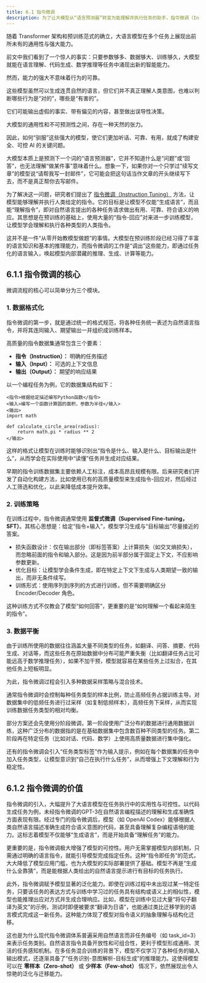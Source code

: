 ```yaml
---
title: 6.1 指令微调
description: 为了让大模型从“语言预测器”转变为能理解并执行任务的助手，指令微调（Instruction Tuning）应运而生。通过在大量“指令-回应”数据对上进行监督式微调（SFT），模型学会了理解任务意图、遵循特定格式并泛化到未见过的新指令，这极大地提升了模型的实用性和可控性，是使其变得“有用”的关键一步。
---
```


随着 Transformer 架构和预训练范式的确立，大语言模型在多个任务上展现出前所未有的通用性与强大能力。

前文中我们看到了一个惊人的事实：只要参数够多、数据够大、训练够久，大模型就能在语言理解、代码生成、数学推理等任务中涌现出新的智能能力。

然而，能力的强大不意味着行为的可靠。

这些模型虽然可以生成连贯自然的语言，但它们并不真正理解人类意图，也难以判断哪些行为是“对的”，哪些是“有害的”。

它们可能输出虚假的事实、带有偏见的内容，甚至做出误导性决策。

大模型的通用性和不可预测性之间，存在一种天然的张力。

因此，如何“驯服”这些强大的模型，使它们更加听话、可靠、有用，就成了构建安全、可控 AI 的关键问题。

大模型本质上是预测下一个词的“语言预测器”，它并不知道什么是“问题”或“回答”，也无法理解“做某件事”意味着什么。想象一下，如果你对一个只学过“续写文章”的模型说“请帮我写一封邮件”，它可能会把这句话当作文章的开头继续写下去，而不是真正帮你去写邮件。

为了解决这一问题，研究者们提出了 [指令微调（Instruction Tuning）](https://arxiv.org/abs/2109.01652) 方法，让模型能够理解并执行人类给定的指令。它的目标是让模型不仅能“生成语言”，而且能“理解指令”，即对自然语言提出的各种任务请求做出有用、可靠、符合语义的响应。其思想是在预训练的基础上，使用大量的“指令-回应”对来进一步训练模型，让模型学会理解和执行各种类型的人类指令。

这并不是一件“从零开始教模型做题”的事情。大模型在预训练阶段已经习得了丰富的语言知识和基本的推理能力，而指令微调的工作是“调出”这些能力，即通过任务化的语言输入，唤起模型内部潜藏的推理、生成、计算等能力。

## 6.1.1 指令微调的核心

微调流程的核心可以简单分为三个模块。

### 1. 数据格式化

指令微调的第一步，就是通过统一的格式规范，将各种任务统一表述为自然语言指令，并将其连同输入、期望输出一并组织成训练样本。

高质量的指令数据集通常包含三个要素：

- **指令（Instruction）：** 明确的任务描述
- **输入（Input）：** 可选的上下文信息
- **输出（Output）：** 期望的响应结果

以一个编程任务为例，它的数据集结构如下：

```
<指令>根据给定描述编写Python函数</指令>
<输入>编写一个函数计算圆的面积，参数为半径</输入>
<输出>
import math

def calculate_circle_area(radius):
    return math.pi * radius ** 2
</输出>
```

这样的格式让模型在训练时能够识别出“指令是什么、输入是什么、目标输出是什么”，从而学会在实际使用中“读懂”任务并生成对应结果。

早期的指令训练数据集主要依赖人工标注，成本高昂且规模有限。后来研究者们开发了自动化构建方法，比如使用已有的高质量模型来生成指令-回应对，然后经过人工筛选和优化，以此来降低成本提升效率。

### 2. 训练策略

在训练过程中，指令微调通常使用 **监督式微调（Supervised Fine-tuning，SFT）**。其核心思想是：给定“指令+输入”，模型学习生成与“目标输出”尽量接近的答案。

- 损失函数设计：仅在输出部分（即标签答案）上计算损失（如交叉熵损失），而忽略前面的指令和输入部分。这是因为前半部分属于固定上下文，不应影响参数更新。
- 优化目标：让模型学会条件生成，即在特定上下文下生成与人类期望一致的输出，而非无条件续写。
- 训练形式：使用序列到序列的方式进行训练，但不需要明确区分 Encoder/Decoder 角色。

这种训练方式不仅教会了模型“如何回答”，更重要的是“如何理解一个看起来陌生的指令”。

### 3. 数据平衡

由于训练所使用的数据往往涵盖大量不同类型的任务，如翻译、问答、摘要、代码生成、对话等，而这些任务在原始数据中分布可能严重失衡（比如翻译任务占比可能远高于数学推理任务），如果不加干预，模型就容易在某些任务上过拟合，在其他任务上短板明显。

为此，指令微调过程会引入多种数据采样策略与混合技术。

通常指令微调时会控制每种任务类型的样本比例，防止高频任务占据训练主导。对数据集中的低频任务进行过采样（如复制低频样本），高频任务下采样，从而实现训练数据任务类型的相对均衡。

部分方案还会先使用分阶段微调，第一阶段使用广泛分布的数据进行通用数据训练，这种广泛分布的数据指的是在基础数据集中包含数百种不同类型的任务。第二阶段再在特定任务（比如对话、代码、数学）上使用高质量数据进行集中强化。

还有的指令微调会引入“任务类型标签”作为输入提示，例如在每个数据集的任务中加入任务类型，让模型意识到“自己在执行什么任务”，从而增强上下文理解和行为稳定性。

## 6.1.2 指令微调的价值

指令微调的引入，大幅提升了大语言模型在任务执行中的实用性与可控性。以代码生成任务为例，未经指令微调的GPT-3在自然语言编程描述的理解和生成准确性方面表现有限。经过专门的指令微调后，模型（如 OpenAI Codex）能够根据人类自然语言描述准确生成符合语义意图的代码，甚至具备理解复杂编程语境的能力。这标志着模型不仅能够“生成语言”，而是开始具备“理解任务”的能力。

更重要的是，指令微调极大增强了模型的可控性。用户无需掌握模型内部机制，只需通过明确的语言指令，就能引导模型完成指定任务。这种“指令即任务”的范式，大大降低了模型应用门槛，也为大模型的实际部署提供了基础。模型不再是“生成什么全靠猜”，而是能根据人类给出的自然语言提示进行有目标的任务执行。

此外，指令微调赋予模型显著的泛化能力。即使在训练过程中未出现过某一特定任务，只要该任务的表达方式与训练中学习过的任务具有结构或语义上的相似性，模型也能推理出应对方式并生成合理响应。比如，模型在训练中见过大量“将句子翻译为英文”的示例，测试时即便被要求“翻译为日语”，也能通过类比迁移学到的语言模式完成这一新任务。这种能力体现了模型对指令语义的抽象理解与结构化迁移。

这也是为什么现代指令微调体系普遍采用自然语言而非任务编号（如 task_id=3）来表示任务类别。自然语言指令具备开放性和可组合性，更利于模型形成通用、灵活的任务感知机制。在多任务混合训练的背景下，模型不仅学习了各种任务的输入输出模式，还逐渐具备了“任务识别-意图解析-目标生成”的推理能力。这使得模型可以在 **零样本（Zero-shot）** 或 **少样本（Few-shot）** 情况下，依然展现出令人惊艳的泛化与迁移能力。